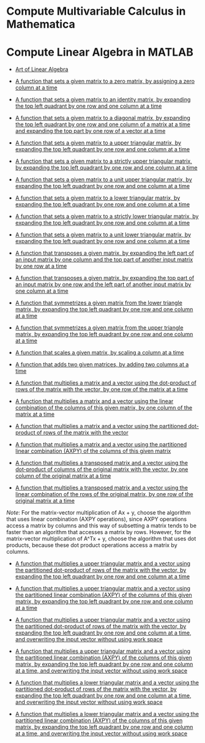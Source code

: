 # Compute Multivariable Calculus in Mathematica


# Compute Linear Algebra in MATLAB
- [Art of Linear Algebra](https://github.com/kenjihiranabe/The-Art-of-Linear-Algebra)

- [A function that sets a given matrix to a zero matrix, by assigning a zero column at a time](ZeroMatrix_unb.m)

- [A function that sets a given matrix to an identity matrix, by expanding the top left quadrant by one row and one column at a time](Set_to_identity_unb.m)

- [A function that sets a given matrix to a diagonal matrix, by expanding the top left quadrant by one row and one column of a matrix at a time and expanding the top part by one row of a vector at a time](Set_to_diagonal_matrix_unb.m)

- [A function that sets a given matrix to a upper triangular matrix, by expanding the top left quadrant by one row and one column at a time](Set_to_upper_triangular_matrix_unb.m)

- [A function that sets a given matrix to a strictly upper triangular matrix, by expanding the top left quadrant by one row and one column at a time](Set_to_strictly_upper_triangular_matrix_unb.m)

- [A function that sets a given matrix to a unit upper triangular matrix, by expanding the top left quadrant by one row and one column at a time](Set_to_unit_upper_triangular_matrix_unb.m)

- [A function that sets a given matrix to a lower triangular matrix, by expanding the top left quadrant by one row and one column at a time](Set_to_lower_triangular_matrix_unb.m)

- [A function that sets a given matrix to a strictly lower triangular matrix, by expanding the top left quadrant by one row and one column at a time](Set_to_strictly_lower_triangular_matrix_unb.m)

- [A function that sets a given matrix to a unit lower triangular matrix, by expanding the top left quadrant by one row and one column at a time](Set_to_unit_lower_triangular_matrix_unb.m)

- [A function that transposes a given matrix, by expanding the left part of an input matrix by one column and the top part of another input matrix by one row at a time](Transpose_unb.m)

- [A function that transposes a given matrix, by expanding the top part of an input matrix by one row and the left part of another input matrix by one column at a time](Transpose_alternative_unb.m)

- [A function that symmetrizes a given matrix from the lower triangle matrix, by expanding the top left quadrant by one row and one column at a time](Symmetrize_from_lower_triangle_unb.m)

- [A function that symmetrizes a given matrix from the upper triangle matrix, by expanding the top left quadrant by one row and one column at a time](Symmetrize_from_upper_triangle_unb.m)

- [A function that scales a given matrix, by scaling a column at a time](Scale_matrix_unb.m)

- [A function that adds two given matrices, by adding two columns at a time](Add_matrices_unb.m)

- [A function that multiplies a matrix and a vector using the dot-product of rows of the matrix with the vector, by one row of the matrix at a time](Mvmult_n_unb_var1.m)

- [A function that multiplies a matrix and a vector using the linear combination of the columns of this given matrix, by one column of the matrix at a time](Mvmult_n_unb_var2.m)

- [A function that multiplies a matrix and a vector using the partitioned dot-product of rows of the matrix with the vector](Mvmult_n_unb_var1B.m)

- [A function that multiplies a matrix and a vector using the partitioned linear combination (AXPY) of the columns of this given matrix](Mvmult_n_unb_var2B.m)

- [A function that multiplies a transposed matrix and a vector using the dot-product of columns of the original matrix with the vector, by one column of the original matrix at a time](Mvmult_t_unb_var1.m)

- [A function that multiplies a transposed matrix and a vector using the linear combination of the rows of the original matrix, by one row of the original matrix at a time](Mvmult_t_unb_var2.m)

*Note*: For the matrix-vector multiplication of Ax + y, choose the algorithm that uses linear combination (AXPY operations), since AXPY operations access a matrix by columns and this way of subsetting a matrix tends to be faster than an algorithm that accesses a matrix by rows. However, for the matrix-vector multiplication of A^Tx + y, choose the algorithm that uses dot products, because these dot product operations access a matrix by columns.

- [A function that multiplies a upper triangular matrix and a vector using the partitioned dot-product of rows of the matrix with the vector, by expanding the top left quadrant by one row and one column at a time](Trmvp_un_unb_var1.m)

- [A function that multiplies a upper triangular matrix and a vector using the partitioned linear combination (AXPY) of the columns of this given matrix, by expanding the top left quadrant by one row and one column at a time](Trmvp_un_unb_var2.m)

- [A function that multiplies a upper triangular matrix and a vector using the partitioned dot-product of rows of the matrix with the vector, by expanding the top left quadrant by one row and one column at a time, and overwriting the input vector without using work space](Trmv_un_unb_var1.m)

- [A function that multiplies a upper triangular matrix and a vector using the partitioned linear combination (AXPY) of the columns of this given matrix, by expanding the top left quadrant by one row and one column at a time, and overwriting the input vector without using work space](Trmv_un_unb_var2.m)

- [A function that multiplies a lower triangular matrix and a vector using the partitioned dot-product of rows of the matrix with the vector, by expanding the top left quadrant by one row and one column at a time, and overwriting the input vector without using work space](Trmv_ln_unb_var1.m)

- [A function that multiplies a lower triangular matrix and a vector using the partitioned linear combination (AXPY) of the columns of this given matrix, by expanding the top left quadrant by one row and one column at a time, and overwriting the input vector without using work space](Trmv_ln_unb_var2.m)


